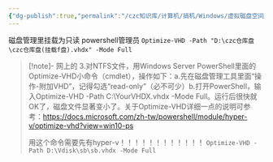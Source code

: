 ```yaml
---
{"dg-publish":true,"permalink":"/czc知识库/计算机/搞机/Windows/虚拟磁盘空间压缩 磁盘清理vhdx（记得要有hyperv）/","dgPassFrontmatter":true,"created":"2024-06-18T17:45:20.194+08:00","updated":"2024-12-08T12:34:12.998+08:00"}
---
```



磁盘管理里挂载为只读
powershell管理员
`Optimize-VHD -Path "D:\czc仓库盘\czc仓库盘(挂载f盘).vhdx" -Mode Full`
>[!note]- 网上的
>3.对NTFS文件，用Windows Server PowerShell里面的Optimize-VHD小命令（cmdlet），操作如下：a.先在磁盘管理工具里面“操作-附加VHD”，记得勾选“read-only”（必不可少）b.打开PowerShell，输入Optimize-VHD -Path C:\YourVHDX.vhdx -Mode Full。运行后很快就OK了，磁盘文件显著变小了。关于Optimize-VHD详细一点的说明可参考：https://docs.microsoft.com/zh-tw/powershell/module/hyper-v/optimize-vhd?view=win10-ps
>
>用这个命令需要先有hyper-v！！！！！！！！！！！！
>`Optimize-VHD -Path D:\Vdisk\sb\sb.vhdx -Mode Full`
